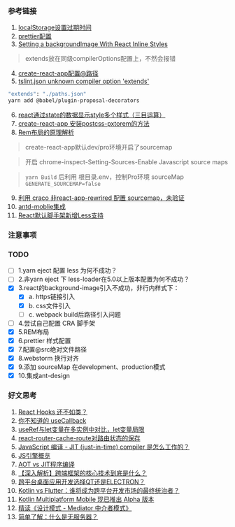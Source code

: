 ### 参考链接
1. [localStorage设置过期时间](https://blog.csdn.net/zhaoxiang66/article/details/86703438)
2. [prettier配置](https://www.cnblogs.com/linjunfu/p/10880381.html)
3. [Setting a backgroundImage With React Inline Styles](https://stackoverflow.com/questions/39195687/setting-a-backgroundimage-with-react-inline-styles)
> extends放在同级compilerOptions配置上，不然会报错
4. [create-react-app配置@路径](https://juejin.cn/post/6844904121821036551)
5. [tslint.json unknown compiler option 'extends'](https://sharepoint.stackexchange.com/questions/268790/tslint-json-unknown-compiler-option-extends)
```bash
"extends": "./paths.json"
yarn add @babel/plugin-proposal-decorators
```
6. [react通过state的数据显示style多个样式（三目运算）](https://blog.csdn.net/chensong8331/article/details/102938954)
7. [create-react-app 安装postcss-pxtorem的方法](https://blog.csdn.net/quhongqiang/article/details/95043246)
8. [Rem布局的原理解析](https://yanhaijing.com/css/2017/09/29/principle-of-rem-layout/)
> create-react-app默认dev/pro环境开启了sourcemap

> 开启 chrome-inspect-Setting-Sources-Enable Javascript source maps

> `yarn Build` 后利用 根目录.env，控制Pro环境 sourceMap `GENERATE_SOURCEMAP=false`
9. [利用 craco 非react-app-rewrired 配置 sourcemap，未验证](https://github.com/facebook/create-react-app/issues/5707#issuecomment-503614767)
10. [antd-moblie集成](https://mobile.ant.design/docs/react/use-with-create-react-app-cn)
11. [React默认脚手架新增Less支持](https://www.cnblogs.com/hunanzp/p/13179549.html)

### 注意事项




### TODO
- [ ] 1.yarn eject 配置 less 为何不成功？
- [ ] 2.非yarn eject 下 less-loader在5.0以上版本配置为何不成功？
- [x] 3.react的background-image引入不成功，非行内样式下： 
    - [x] a. https链接引入
    - [x] b. css文件引入
    - [ ] c. webpack build后路径引入问题
- [ ] 4.尝试自己配置 CRA 脚手架
- [x] 5.REM布局
- [x] 6.prettier 样式配置
- [x] 7.配置@src绝对文件路径
- [x] 8.webstorm 换行对齐
- [x] 9.添加 sourceMap 在development、production模式
- [x] 10.集成ant-design

### 好文思考
1. [React Hooks 还不如类？](https://www.infoq.cn/article/ltgmCtDsuts31qM1W20D)
1. [你不知道的 useCallback](https://segmentfault.com/a/1190000020108840)
1. [useRef与let变量在多实例中对比，let变量局限](https://codesandbox.io/s/zhijieshiyongchangliangtidai-useref-dejuxianxing-kyptw?file=/src/App.tsx)
1. [react-router-cache-route对路由状态的保存](https://github.com/CJY0208/react-router-cache-route)
1. [JavaScript 编译 - JIT (just-in-time) compiler 是怎么工作的？](https://zhuanlan.zhihu.com/p/99395691)
1. [JS引擎概览](https://segmentfault.com/a/1190000039288517)
1. [AOT vs JIT程序编译](https://blog.csdn.net/boardknight/article/details/103872554)
1. [【深入解析】跨端框架的核心技术到底是什么？](https://supercodepower.com/cross-platform-tech#4react-native%EF%BC%9Ajs-engine--native-renderpipeline)
1. [跨平台桌面应用开发选择QT还是ELECTRON？](https://cocozq.com/?p=121)
1. [Kotlin vs Flutter：谁将成为跨平台开发市场的最终统治者？](https://cloud.tencent.com/developer/news/586019)
1. [Kotlin Multiplatform Mobile 现已推出 Alpha 版本](https://blog.jetbrains.com/zh-hans/kotlin/2020/09/kotlin-multiplatform-mobile-alpha/)
1. [精读《设计模式 - Mediator 中介者模式》](https://zhuanlan.zhihu.com/p/348438972)
1. [简单了解：什么是无服务器？](https://www.redhat.com/zh/topics/cloud-native-apps/what-is-serverless)